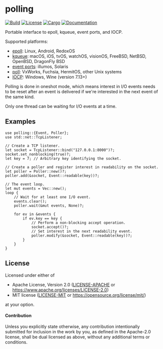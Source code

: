 # polling

[![Build](https://github.com/smol-rs/polling/actions/workflows/ci.yml/badge.svg)](
https://github.com/smol-rs/polling/actions)
[![License](https://img.shields.io/badge/license-Apache--2.0_OR_MIT-blue.svg)](
https://github.com/smol-rs/polling)
[![Cargo](https://img.shields.io/crates/v/polling.svg)](
https://crates.io/crates/polling)
[![Documentation](https://docs.rs/polling/badge.svg)](
https://docs.rs/polling)

Portable interface to epoll, kqueue, event ports, and IOCP.

Supported platforms:
- [epoll](https://en.wikipedia.org/wiki/Epoll): Linux, Android, RedoxOS
- [kqueue](https://en.wikipedia.org/wiki/Kqueue): macOS, iOS, tvOS, watchOS, visionOS, FreeBSD, NetBSD, OpenBSD,
  DragonFly BSD
- [event ports](https://illumos.org/man/port_create): illumos, Solaris
- [poll](https://en.wikipedia.org/wiki/Poll_(Unix)): VxWorks, Fuchsia, HermitOS, other Unix systems
- [IOCP](https://learn.microsoft.com/en-us/windows/win32/fileio/i-o-completion-ports): Windows, Wine (version 7.13+)

Polling is done in oneshot mode, which means interest in I/O events needs to be reset after
an event is delivered if we're interested in the next event of the same kind.

Only one thread can be waiting for I/O events at a time.

## Examples

```rust,no_run
use polling::{Event, Poller};
use std::net::TcpListener;

// Create a TCP listener.
let socket = TcpListener::bind("127.0.0.1:8000")?;
socket.set_nonblocking(true)?;
let key = 7; // Arbitrary key identifying the socket.

// Create a poller and register interest in readability on the socket.
let poller = Poller::new()?;
poller.add(&socket, Event::readable(key))?;

// The event loop.
let mut events = Vec::new();
loop {
    // Wait for at least one I/O event.
    events.clear();
    poller.wait(&mut events, None)?;

    for ev in &events {
        if ev.key == key {
            // Perform a non-blocking accept operation.
            socket.accept()?;
            // Set interest in the next readability event.
            poller.modify(&socket, Event::readable(key))?;
        }
    }
}
```

## License

Licensed under either of

 * Apache License, Version 2.0 ([LICENSE-APACHE](LICENSE-APACHE) or https://www.apache.org/licenses/LICENSE-2.0)
 * MIT license ([LICENSE-MIT](LICENSE-MIT) or https://opensource.org/license/mit/)

at your option.

#### Contribution

Unless you explicitly state otherwise, any contribution intentionally submitted
for inclusion in the work by you, as defined in the Apache-2.0 license, shall be
dual licensed as above, without any additional terms or conditions.
